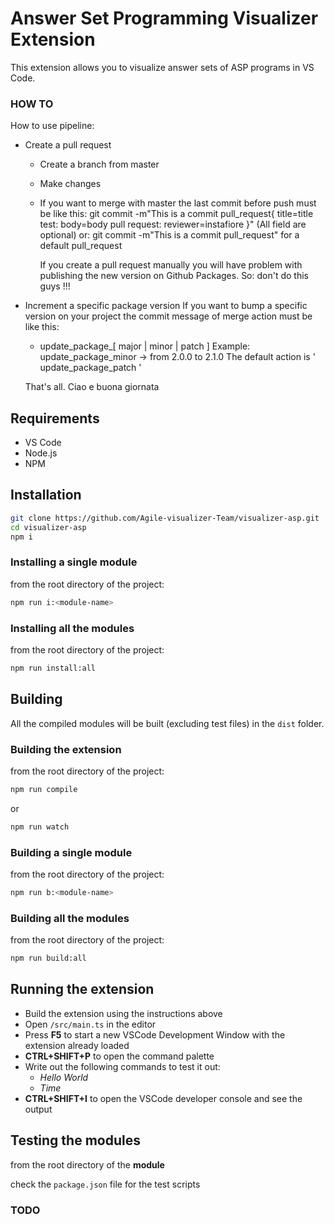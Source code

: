 # Answer Set Programming Visualizer Extension

This extension allows you to visualize answer sets of ASP programs in VS Code.

### HOW TO
How to use pipeline:
- Create a pull request
  - Create a branch from master
  - Make changes
  - If you want to merge with master the last commit before push must be like this:
    git commit -m"This is a commit pull_request{
      title=title test:
      body=body pull request:
      reviewer=instafiore
    }"
    (All field are optional)
    or:
      git commit -m"This is a commit pull_request"
    for a default pull_request
    
    If you create a pull request manually you will have problem with publishing the new version on Github Packages.
    So: don't do this guys !!!

- Increment a specific package version
  If you want to bump a specific version on your project the commit message of merge action must be like this:
    - update_package_[ major | minor | patch ]
  Example:
    update_package_minor -> from 2.0.0 to 2.1.0
  The default action is ' update_package_patch ' 

  That's all. Ciao e buona giornata

## Requirements

- VS Code
- Node.js
- NPM

## Installation

```bash
git clone https://github.com/Agile-visualizer-Team/visualizer-asp.git
cd visualizer-asp
npm i
```

### Installing a single module

from the root directory of the project:

```bash
npm run i:<module-name>
```

### Installing all the modules

from the root directory of the project:

```bash
npm run install:all
```

## Building

All the compiled modules will be built (excluding test files) in the `dist` folder.

### Building the extension

from the root directory of the project:

```bash
npm run compile
```

or

```bash
npm run watch
```

### Building a single module

from the root directory of the project:

```bash
npm run b:<module-name>
```

### Building all the modules

from the root directory of the project:

```bash
npm run build:all
```

## Running the extension

- Build the extension using the instructions above
- Open `/src/main.ts` in the editor
- Press **F5** to start a new VSCode Development Window with the extension already loaded
- **CTRL+SHIFT+P** to open the command palette
- Write out the following commands to test it out:
  - *Hello World*
  - *Time*
- **CTRL+SHIFT+I** to open the VSCode developer console and see the output

## Testing the modules

from the root directory of the **module**

check the `package.json` file for the test scripts

### TODO

